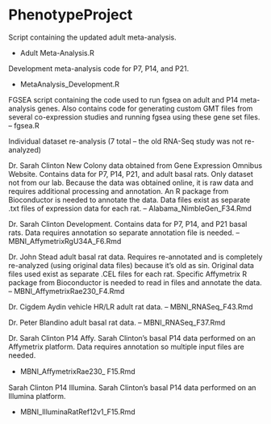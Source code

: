 # PhenotypeProject

Script containing the updated adult meta-analysis.
  - Adult Meta-Analysis.R

Development meta-analysis code for P7, P14, and P21.
  - MetaAnalysis_Development.R

FGSEA script containing the code used to run fgsea on adult and P14 meta-analysis genes. 
Also contains code for generating custom GMT files from several co-expression studies and running fgsea using these gene set files.
– fgsea.R

Individual dataset re-analysis (7 total – the old RNA-Seq study was not re-analyzed)

Dr. Sarah Clinton New Colony data obtained from Gene Expression Omnibus Website. Contains data for P7, P14, P21, and adult basal rats. 
Only dataset not from our lab. Because the data was obtained online, it is raw data and requires additional processing and annotation. 
An R package from Bioconductor is needed to annotate the data. Data files exist as separate .txt files of expression data for each rat. 
– Alabama_NimbleGen_F34.Rmd

Dr. Sarah Clinton Development. Contains data for P7, P14, and P21 basal rats. 
Data requires annotation so separate annotation file is needed. 
–MBNI_AffymetrixRgU34A_F6.Rmd

Dr. John Stead adult basal rat data. Requires re-annotated and is completely re-analyzed (using original data files) 
because it’s old as sin. Original data files used exist as separate .CEL files for each rat. 
Specific Affymetrix R package from Bioconductor is needed to read in files and annotate the data. 
– MBNI_AffymetrixRae230_F4.Rmd

Dr. Cigdem Aydin vehicle HR/LR adult rat data.
– MBNI_RNASeq_F43.Rmd

Dr. Peter Blandino adult basal rat data. 
– MBNI_RNASeq_F37.Rmd

Dr. Sarah Clinton P14 Affy. Sarah Clinton’s basal P14 data performed on an Affymetrix platform. 
Data requires annotation so multiple input files are needed. 
- MBNI_AﬀymetrixRae230_ F15.Rmd

Sarah Clinton P14 Illumina. Sarah Clinton’s basal P14 data performed on an Illumina platform.
  - MBNI_IlluminaRatRef12v1_F15.Rmd
